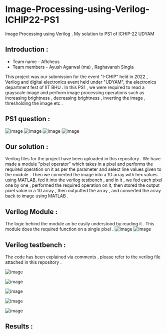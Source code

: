 # Image-Processing-using-Verilog-ICHIP22-PS1
Image Processing using Verilog . My solution to PS1 of ICHIP-22 UDYAM 

## Introduction :

* Team name - ARcheus 
* Team members - Ayush Agarwal (me) , Raghavansh Singla 

This project was our submission for the event "I-CHIP" held in 2022 , Verilog and digital electronics event held under "UDYAM", the electronics department fest of IIT BHU . 
In this PS1 , we were required to read a grayscale image and perform image processing operations such as increasing brightness , decreasing brightness , inverting the image , thresholding the image etc . 

## PS1 question :

![image](https://user-images.githubusercontent.com/86561124/163714780-7be4caf1-1472-4e96-8d2c-682e774109db.png)
![image](https://user-images.githubusercontent.com/86561124/163714784-da23b99f-d625-49b3-a7a2-e6f473b2618d.png)
![image](https://user-images.githubusercontent.com/86561124/163714796-78a37504-6498-473c-9a67-bce0b29c2292.png)
![image](https://user-images.githubusercontent.com/86561124/163714804-cc33d8f2-90df-4d63-b9c0-c272df3f4896.png)

## Our solution :

Verilog files for the project have been uploaded in this repository . We have made a module "pixel operator" which takes in a pixel and performs the required operation on it as per the parameter and select line values given to the module . Then we converted the image into a 1D array with hex values using MATLAB, fed it into the verilog testbench , and in it , we fed each pixel one by one , performed the required operation on it, then stored the output pixel value in a 1D array , then outputted the array , and converted the array back to image using MATLAB . 

## Verilog Module :

The logic behind the module an be easily understood by reading it . This module does the required function on a single pixel .
![image](https://user-images.githubusercontent.com/86561124/163806862-9bb2b03a-7f53-4799-b797-fbe8d6206f87.png)
![image](https://user-images.githubusercontent.com/86561124/163806870-16dc0089-bf3f-408e-8d1c-7ec970881c6c.png)

## Verilog testbench :

The code has been explained via comments , please refer to the verilog file attached in this repository .

![image](https://user-images.githubusercontent.com/86561124/163807296-d8856058-50c7-43e5-81aa-b88c1c349cd6.png)

![image](https://user-images.githubusercontent.com/86561124/163807388-58339c61-02fd-4746-b74c-5055cbed77b3.png)

![image](https://user-images.githubusercontent.com/86561124/163807400-2554191d-58a9-4a15-a2d1-0fa46042aac1.png)

![image](https://user-images.githubusercontent.com/86561124/163807407-e62b971a-05e6-4a61-b369-fa9ce57a179d.png)

![image](https://user-images.githubusercontent.com/86561124/163807418-17ac9483-7ef0-45d8-a8ec-44a5e8bc543b.png)

## Results :


